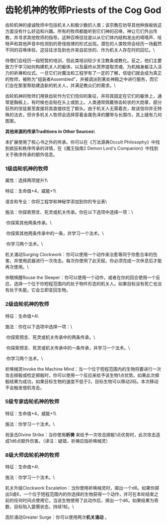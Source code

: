 # 齿轮机神的牧师Priests of the Cog God 

齿轮机神的虔诚牧师中包括机关人和极少数的人类；该宗教在劝导其他种族皈依这方面没有什么好运和兴趣。所有的牧师都能听到它们神的召唤，神让它们外出传教，并寻求其他牧师的指导。这种召唤往往是以从它们体内结构发出的嘀嗒声、吱呀声和其他声音中检测到的奇怪规律的形式出现。潜在的人类牧师会经历一场截然不同的召唤体验，这往往涉及到也许来自前世的、作为机关人存在时的回忆。\

侍僧们会经历一段短暂的培训，但此类培训较少关注教条或教化。反之，他们主要致力于学习如何构建机关人的躯体，以及最终从冥界提取灵魂、为机械身躯注入活力的祈祷和仪式。一旦它们对魔法和工程学有了一定的了解，信徒们就会成为真正的牧师，被称为"组装者Assembled"，并被调派到某处神殿之中进行服务，而它们会在那里帮助建造新的机关人，并满足教众们的需求。\

齿轮机神的牧师们用铁齿轮作为它们信仰的象征，并将其固定在它们的躯体上，通常是胸板上，有时候也会贴在头上或脸上。人类通常佩戴铁齿轮状的大勋章，部分狂热的信徒甚至直接将其直接纹在了额头。由于机关人无需着衣，故该信仰并无特殊的法衣，但许多机关人牧师会选择穿着金属色泽的腰带与长围巾，其上缝有几何图案。

**其他来源的传承Traditions in Other Sources**\

本扩展使用了核心书之外的传承。你可以在《万法源典Occult
Philosophy》中找到疯狂和秩序传承的详情，在《魔王指南2 Demon Lord's
Companion》中找到关于秩序传承的额外信息。

### 1级齿轮机神的牧师 

属性：选择两项提升1\

特征：生命值+4，威能+1\

语言和专业：你将工程学和神秘学添加到你的专业表\

施法：你探索预言、死灵或机关传承。你在以下选项中选择一项：\

·你探索其他两条传承。\

·你探索其他两条传承中的一条，并学习一个法术。\

·你学习两个法术。\

机关涌动Surging
Clockwork：你可以使用一个动作来治愈等同于你愈合率的伤害，并使用武器进行一次攻击。每次你使用了此天赋，你必须完成一次休息后才能再次使用。\

休眠唤醒Rouse the
Sleeper：你可以使用一个动作，或者在你的回合使用一个反应，选择一个位于你短程范围内的处于物件形态的机关人。如果目标没有死亡也没有处于失能，它会立即变回生物。

### 2级齿轮机神的牧师 

特征：生命值+4\

施法：你在以下选项中选择一项：\

·你探索预言、死灵或机关传承中的两条传承。\

·你探索预言、死灵或机关传承中的一条传承，并学习一个法术。\

·你学习两个法术。\

祈唤械灵Invoke the Machine
Mind：当一个位于短程范围内的生物将要进行一次攻击掷骰或检定掷骰时，你可以使用一个反应来给予该生物1点优势。如果此次掷骰结果为成功，如果目标生物的速度不低于2，目标生物可以移动2码。本次移动不会触发借机攻击。

### 5级专家齿轮机神的牧师 

特征：生命值+4，威能+1\

施法：你学习一个法术。\

祝圣击Divine Strike：当你使用**祈祷**
来给予一次攻击掷骰1点优势时，此次攻击造成1d6点额外伤害。（译注：疑错，祈祷应指祈唤械灵）

### 8级大师齿轮机神的牧师 

特征：生命值+4\

施法：你学习一个法术。\

机关升级Clockwork
Escalation：当你使用祈唤械灵时，掷出一个d6。如果你掷出5或6，一个位于短程范围内的你选择的生物获得一个动作，并可在本轮结束之前的任何时间点使用它。当该生物使用了此动作后，掷出一个d6。如果结果为奇数，目标陷入震慑状态，持续1轮。\

高阶涌动Greater Surge：你可以使用两次**机关涌动** 。
